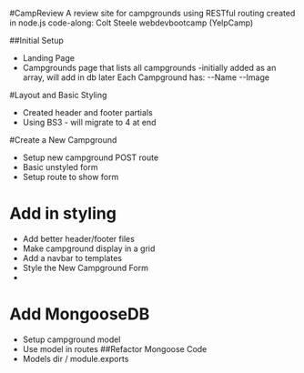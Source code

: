 #CampReview
A review site for campgrounds using RESTful routing created in node.js
code-along: Colt Steele webdevbootcamp (YelpCamp)

##Initial Setup
* Landing Page
* Campgrounds page that lists all campgrounds
    -initially added as an array, will add in db later
    Each Campground has: --Name  --Image
    
#Layout and Basic Styling
* Created header and footer partials
* Using BS3 - will migrate to 4 at end

#Create a New Campground
* Setup new campground POST route
* Basic unstyled form
* Setup route to show form

# Add in styling 
* Add better header/footer files
* Make campground display in a grid
* Add a navbar to templates
* Style the New Campground Form
* 
# Add MongooseDB
* Setup campground model
* Use model in routes
##Refactor Mongoose Code
 * Models dir / module.exports
